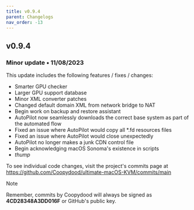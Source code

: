 ```yaml
---
title: v0.9.4
parent: Changelogs
nav_order: -13
---
```


## v0.9.4

### Minor update • 11/08/2023

This update includes the following features / fixes / changes:

- Smarter GPU checker
- Larger GPU support database
- Minor XML converter patches
- Changed default domain XML from network bridge to NAT
- Begin work on backup and restore assistant
- AutoPilot now seamlessly downloads the correct base system as part of the automated flow
- Fixed an issue where AutoPilot would copy all *.fd resources files
- Fixed an issue where AutoPilot would close unexpectedly
- AutoPilot no longer makes a junk CDN control file
- Begin acknowledging macOS Sonoma's existence in scripts
- *thump*

To see individual code changes, visit the project's commits page at <https://github.com/Coopydood/ultimate-macOS-KVM/commits/main>

> [!NOTE]
> Remember, commits by Coopydood will always be signed as **4CD28348A3DD016F** or GitHub's public key.